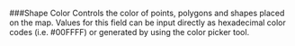 ###Shape Color
Controls the color of points, polygons and shapes placed on the map.  Values for this field can be input directly as hexadecimal color codes (i.e. #00FFFF) or generated by using the color picker tool.
